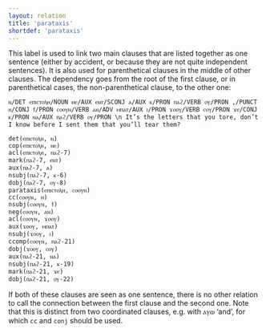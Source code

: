 ```yaml
---
layout: relation
title: 'parataxis'
shortdef: 'parataxis'
---
```


This label is used to link two main clauses that are listed together as one sentence (either by accident, or because they are not quite independent sentences). It is also used for parenthetical clauses in the middle of other clauses. The dependency goes from the root of the first clause, or in parenthetical cases, the non-parenthetical clause, to the other one:

~~~ sdparse
ⲛ/DET ⲉⲡⲓⲥⲧⲟⲗⲏ/NOUN ⲛⲉ/AUX ⲉⲛⲧ/SCONJ ⲁ/AUX ⲕ/PRON ⲡⲁϩ/VERB ⲟⲩ/PRON ,/PUNCT ⲏ/CONJ ϯ/PRON ⲥⲟⲟⲩⲛ/VERB ⲁⲛ/ADV ⲙⲡⲁⲧ/AUX ⲓ/PRON ϫⲟⲟⲩ/VERB ⲥⲟⲩ/PRON ϫⲉ/CONJ ⲕ/PRON ⲛⲁ/AUX ⲡⲁϩ/VERB ⲟⲩ/PRON \n It’s the letters that you tore, don’t I know before I sent them that you’ll tear them? 

det(ⲉⲡⲓⲥⲧⲟⲗⲏ, ⲛ)
cop(ⲉⲡⲓⲥⲧⲟⲗⲏ, ⲛⲉ)
acl(ⲉⲡⲓⲥⲧⲟⲗⲏ, ⲡⲁϩ-7)
mark(ⲡⲁϩ-7, ⲉⲛⲧ)
aux(ⲡⲁϩ-7, ⲁ)
nsubj(ⲡⲁϩ-7, ⲕ-6)
dobj(ⲡⲁϩ-7, ⲟⲩ-8)
parataxis(ⲉⲡⲓⲥⲧⲟⲗⲏ, ⲥⲟⲟⲩⲛ)
cc(ⲥⲟⲟⲩⲛ, ⲏ)
nsubj(ⲥⲟⲟⲩⲛ, ϯ)
neg(ⲥⲟⲟⲩⲛ, ⲁⲛ)
acl(ⲥⲟⲟⲩⲛ, ϫⲟⲟⲩ)
aux(ϫⲟⲟⲩ, ⲙⲡⲁⲧ)
nsubj(ϫⲟⲟⲩ, ⲓ)
ccomp(ⲥⲟⲟⲩⲛ, ⲡⲁϩ-21)
dobj(ϫⲟⲟⲩ, ⲥⲟⲩ)
aux(ⲡⲁϩ-21, ⲛⲁ)
nsubj(ⲡⲁϩ-21, ⲕ-19)
mark(ⲡⲁϩ-21, ϫⲉ)
dobj(ⲡⲁϩ-21, ⲟⲩ-22)
~~~

If both of these clauses are seen as one sentence, there is no other relation to call the connection between the first clause and the second one. Note that this is distinct from two coordinated clauses, e.g. with ⲁⲩⲱ ‘and’, for which `cc` and `conj` should be used.

